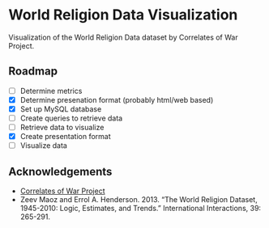 
# World Religion Data Visualization

Visualization of the World Religion Data dataset by Correlates of War Project.

## Roadmap

 - [ ] Determine metrics
 - [x] Determine presenation format (probably html/web based)
 - [x] Set up MySQL database
 - [ ] Create queries to retrieve data
 - [ ] Retrieve data to visualize
 - [x] Create presentation format
 - [ ] Visualize data

## Acknowledgements

 - [Correlates of War Project](https://correlatesofwar.org)
 - Zeev Maoz and Errol A. Henderson. 2013. “The World Religion Dataset, 1945-2010: Logic, Estimates, and Trends.” International Interactions, 39: 265-291. 
  
